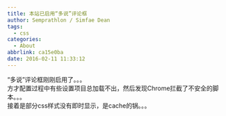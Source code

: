 ```yaml
---
title: 本站已启用“多说”评论框
author: Semprathlon / Simfae Dean
tags:
  - css
categories:
  - About
abbrlink: ca15e0ba
date: 2016-02-11 11:33:12
---
```

“多说”评论框刚刚启用了。。。  
方才配置过程中有些设置项目总加载不出，然后发现Chrome拦截了不安全的脚本。。。  
接着是部分css样式没有即时显示，是cache的锅。。。  